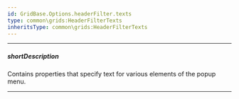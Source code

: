 ```yaml
---
id: GridBase.Options.headerFilter.texts
type: common\grids:HeaderFilterTexts
inheritsType: common\grids:HeaderFilterTexts
---
```

---
##### shortDescription
Contains properties that specify text for various elements of the popup menu.

---
